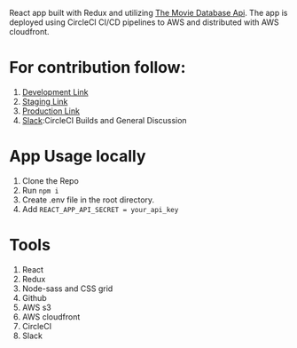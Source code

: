 React app built with Redux and utilizing [The Movie Database Api](https://developers.themoviedb.org/3/getting-started/introduction). The app is deployed using CircleCI CI/CD pipelines to AWS and distributed with AWS cloudfront.

# For contribution follow:
1. [Development Link](https://dxn5d6at8t7pl.cloudfront.net)
2. [Staging Link](https://d3n18d2h3yrzto.cloudfront.net)
3. [Production Link](https://d2pvbf0t9xl5v2.cloudfront.net)
4. [Slack](https://join.slack.com/t/circleci-devlogs/shared_invite/zt-jdprkpef-GLoBNrm54Mpc0zA19GEnVg):CircleCI Builds and General Discussion

# App Usage locally
1. Clone the Repo
2. Run ```npm i```
3. Create .env file in the root directory.
4. Add ```REACT_APP_API_SECRET = your_api_key```

# Tools
1. React
2. Redux
3. Node-sass and CSS grid
4. Github
5. AWS s3
6. AWS cloudfront
7. CircleCI
8. Slack
